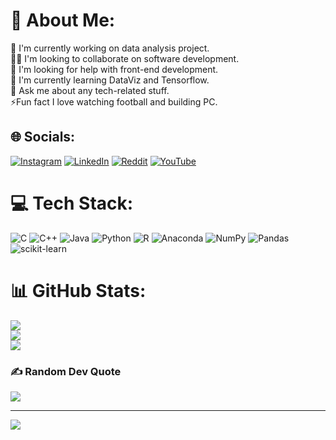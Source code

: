 # 💫 About Me:
🔭 I'm currently working on data analysis project.<br>👯‍♂️ I'm looking to collaborate on software development.<br>🤝 I'm looking for help with front-end development.<br>🌱 I'm currently learning DataViz and Tensorflow.<br>💬 Ask me about any tech-related stuff.<br>⚡️Fun fact I love watching football and building PC.


## 🌐 Socials:
[![Instagram](https://img.shields.io/badge/Instagram-%23E4405F.svg?logo=Instagram&logoColor=white)](https://instagram.com/wiradika_sa) [![LinkedIn](https://img.shields.io/badge/LinkedIn-%230077B5.svg?logo=linkedin&logoColor=white)](https://linkedin.com/in/wiradikasa) [![Reddit](https://img.shields.io/badge/Reddit-%23FF4500.svg?logo=Reddit&logoColor=white)](https://reddit.com/user/SoCool31) [![YouTube](https://img.shields.io/badge/YouTube-%23FF0000.svg?logo=YouTube&logoColor=white)](https://youtube.com/@satrioadiwiradika972) 

# 💻 Tech Stack:
![C](https://img.shields.io/badge/c-%2300599C.svg?style=for-the-badge&logo=c&logoColor=white) ![C++](https://img.shields.io/badge/c++-%2300599C.svg?style=for-the-badge&logo=c%2B%2B&logoColor=white) ![Java](https://img.shields.io/badge/java-%23ED8B00.svg?style=for-the-badge&logo=java&logoColor=white) ![Python](https://img.shields.io/badge/python-3670A0?style=for-the-badge&logo=python&logoColor=ffdd54) ![R](https://img.shields.io/badge/r-%23276DC3.svg?style=for-the-badge&logo=r&logoColor=white) ![Anaconda](https://img.shields.io/badge/Anaconda-%2344A833.svg?style=for-the-badge&logo=anaconda&logoColor=white) ![NumPy](https://img.shields.io/badge/numpy-%23013243.svg?style=for-the-badge&logo=numpy&logoColor=white) ![Pandas](https://img.shields.io/badge/pandas-%23150458.svg?style=for-the-badge&logo=pandas&logoColor=white) ![scikit-learn](https://img.shields.io/badge/scikit--learn-%23F7931E.svg?style=for-the-badge&logo=scikit-learn&logoColor=white)
# 📊 GitHub Stats:
![](https://github-readme-stats.vercel.app/api?username=satriow31&theme=dark&hide_border=false&include_all_commits=true&count_private=true)<br/>
![](https://github-readme-streak-stats.herokuapp.com/?user=satriow31&theme=dark&hide_border=false)<br/>
![](https://github-readme-stats.vercel.app/api/top-langs/?username=satriow31&theme=dark&hide_border=false&include_all_commits=true&count_private=true&layout=compact)

### ✍️ Random Dev Quote
![](https://quotes-github-readme.vercel.app/api?type=horizontal&theme=radical)

---
[![](https://visitcount.itsvg.in/api?id=satriow31&icon=0&color=0)](https://visitcount.itsvg.in)

<!-- Proudly created with GPRM ( https://gprm.itsvg.in ) -->

